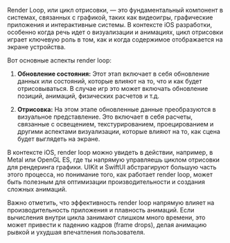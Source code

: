 Render Loop, или цикл отрисовки, — это фундаментальный компонент в системах, связанных с графикой, таких как видеоигры, графические приложения и интерактивные системы. В контексте iOS разработки, особенно когда речь идет о визуализации и анимациях, цикл отрисовки играет ключевую роль в том, как и когда содержимое отображается на экране устройства.

Вот основные аспекты render loop:

1. **Обновление состояния:** Этот этап включает в себя обновление данных или состояний, которые влияют на то, что и как будет отрисовываться. В случае игр это может включать обновление позиций, анимаций, физических расчетов и т.д.

2. **Отрисовка:** На этом этапе обновленные данные преобразуются в визуальное представление. Это включает в себя расчеты, связанные с освещением, текстурированием, проецированием и другими аспектами визуализации, которые влияют на то, как сцена будет выглядеть на экране.

В контексте iOS, render loop можно увидеть в действии, например, в Metal или OpenGL ES, где ты напрямую управляешь циклом отрисовки для рендеринга графики. UIKit и SwiftUI абстрагируют большую часть этого процесса, но понимание того, как работает render loop, может быть полезным для оптимизации производительности и создания сложных анимаций.

Важно отметить, что эффективность render loop напрямую влияет на производительность приложения и плавность анимаций. Если вычисления внутри цикла занимают слишком много времени, это может привести к падению кадров (frame drops), делая анимацию рывкой и ухудшая впечатления пользователя.
